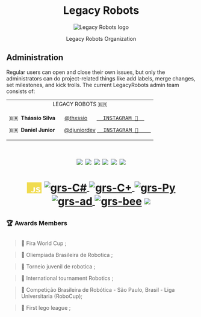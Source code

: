 <h1 align="center">Legacy Robots
</h1>
<p align="center"><img src="https://avatars.githubusercontent.com/u/129478195?s=200&v=4" height="250" alt="Legacy Robots logo" /></p>

<p align="center">Legacy Robots Organization</p>

##



## Administration

Regular users can open and close their own issues, but only the administrators can do project-related things like add labels, merge changes, set milestones, and kick trolls. The current LegacyRobots admin team consists of:

<table align="center">
<tr>
<td align="center">
LEGACY ROBOTS 🇧🇷
</td>
</tr>
<tr><td>

 🇧🇷  **Thássio Silva**
       [@thxssio](https://github.com/thxssio)
       [<kbd>  INSTAGRAM 📲  </kbd>](https://instagram.com/thxssio)


 🇧🇷  **Daniel Junior**
       [@djuniordev](https://github.com/djuniordev)
   [<kbd>  INSTAGRAM 📲    </kbd>](https://instagram.com/eujuniormelo_)


   
</td></tr>
</table>

##

<h1 align="center">
<div>
 <img src="https://prostomac.com/wp-content/uploads/2013/01/icon3.jpg" width="40" height="auto"/> 
 
   <img src="https://static.wixstatic.com/media/3a1650_c3aab5a6953d425d97645c08ff4befea~mv2.png/v1/fill/w_240,h_268,al_c,q_85,usm_0.66_1.00_0.01,enc_auto/MicrosoftTeams-image%20(4).png" width="40" height="auto"/> 
   
<img src="https://upload.wikimedia.org/wikipedia/commons/2/24/LEGO_logo.svg" width="40" height="auto"/> 
<img src="https://cdn.jsdelivr.net/gh/devicons/devicon/icons/java/java-original.svg" width="40" height="auto"/> <img src="https://cdn.jsdelivr.net/gh/devicons/devicon/icons/linux/linux-original.svg" width="40" height="auto"/>
<img src="https://cdn.jsdelivr.net/gh/devicons/devicon/icons/git/git-original.svg" width="40" height="auto"/>

  
  <div style="display: inline_block"><br>
    <img align="center" alt="Rafa-Js" height="30" width="40" src="https://raw.githubusercontent.com/devicons/devicon/master/icons/javascript/javascript-plain.svg">
    <a href="https://pt.wikipedia.org/wiki/C_(linguagem_de_programa%C3%A7%C3%A3o)" target="_blank"><img align="center" alt="grs-C#" height="33" width="auto"  src="https://cdn.jsdelivr.net/npm/@programming-languages-logos/c@0.0.3/c_256x256.png">
    <a href="https://pt.wikipedia.org/wiki/C%2B%2B" target="_blank"><img align="center" alt="grs-C+" height="30" width="auto"  src="https://cdn.jsdelivr.net/gh/devicons/devicon/icons/cplusplus/cplusplus-original.svg">
    <a href="https://www.python.org/" target="_blank"><img align="center" alt="grs-Py" height="30" width="auto"  src="https://cdn.jsdelivr.net/gh/devicons/devicon/icons/python/python-original.svg">
    <a href="https://www.arduino.cc/" target="_blank"><img align="center" alt="grs-ad" height="30" width="auto"  src="https://cdn.jsdelivr.net/gh/devicons/devicon/icons/arduino/arduino-original.svg">
    <a href="https://www.ros.org/imgs/logo-white.png" target="_blank"><img align="center" alt="grs-bee" height="25" width="auto"  src="https://upload.wikimedia.org/wikipedia/commons/thumb/b/bb/Ros_logo.svg/1280px-Ros_logo.svg.png" target="_blank"></a>
    <img src="https://i0.wp.com/www.robo-dyne.com/wp-content/uploads/2021/10/Turtlebot3_logo.png?resize=883%2C875&ssl=1"  width="40" height="auto"/>
      </div>
</h1>

##


##
### 🏆 Awards Members
##
> 🥇 Fira World Cup ;
      
> 🥇 Oliempiada Brasileira de Robotica ;
      
> 🥇 Torneio juvenil de robotica ;
      
> 🥇 International tournament Robotics ;
      
> 🥇 Competição Brasileira de Robótica - São Paulo, Brasil - Liga Universitaria (RoboCup);

> 🥇 First lego league ;
